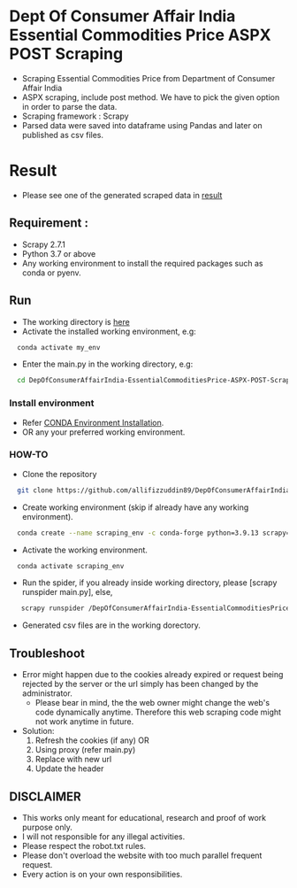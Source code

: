 # Dept Of Consumer Affair India Essential Commodities Price ASPX POST Scraping
- Scraping Essential Commodities Price from Department of Consumer Affair India
- ASPX scraping, include post method. We have to pick the given option in order to parse the data.
- Scraping framework : Scrapy
- Parsed data were saved into dataframe using Pandas and later on published as csv files.

# Result
- Please see one of the generated scraped data in [result](https://github.com/allifizzuddin89/DepOfConsumerAffairIndia-EssentialCommoditiesPrice-ASPX-POST-Scraping/blob/main/commodities_price/commodities_price/spiders/Commodity_price_0.csv)

## Requirement : 
- Scrapy 2.7.1
- Python 3.7 or above
- Any working environment to install the required packages such as conda or pyenv.

## Run
- The working directory is [here](https://github.com/allifizzuddin89/DepOfConsumerAffairIndia-EssentialCommoditiesPrice-ASPX-POST-Scraping/tree/main/commodities_price/commodities_price/spiders)
- Activate the installed working environment, e.g:
```bash  
  conda activate my_env 
```
- Enter the main.py in the working directory, e.g:
```bash  
  cd DepOfConsumerAffairIndia-EssentialCommoditiesPrice-ASPX-POST-Scraping/commodities_price/commodities_price/spiders
```

### Install environment
- Refer [CONDA Environment Installation](https://docs.anaconda.com/anaconda/install/).
- OR any your preferred working environment.
 
### HOW-TO
- Clone the repository
```bash  
  git clone https://github.com/allifizzuddin89/DepOfConsumerAffairIndia-EssentialCommoditiesPrice-ASPX-POST-Scraping.git.
  ```
- Create working environment (skip if already have any working environment).
```bash
  conda create --name scraping_env -c conda-forge python=3.9.13 scrapy=2.7.1
```
- Activate the working environment.
```bash
  conda activate scraping_env
```
- Run the spider, if you already inside working directory, please [scrapy runspider main.py], else,
 ```bash
    scrapy runspider /DepOfConsumerAffairIndia-EssentialCommoditiesPrice-ASPX-POST-Scraping/tree/main/commodities_price/commodities_price/spiders/main.py
 ```
- Generated csv files are in the working dorectory.

## Troubleshoot
- Error might happen due to the cookies already expired or request being rejected by the server or the url simply has been changed by the administrator.
  - Please bear in mind, the the web owner might change the web's code dynamically anytime. Therefore this web scraping code might not work anytime in future.
- Solution: 
  1. Refresh the cookies (if any) OR
  2. Using proxy (refer main.py)
  3. Replace with new url
  4. Update the header
  
## DISCLAIMER
- This works only meant for educational, research and proof of work purpose only. 
- I will not responsible for any illegal activities.
- Please respect the robot.txt rules.
- Please don't overload the website with too much parallel frequent request.
- Every action is on your own responsibilities.
